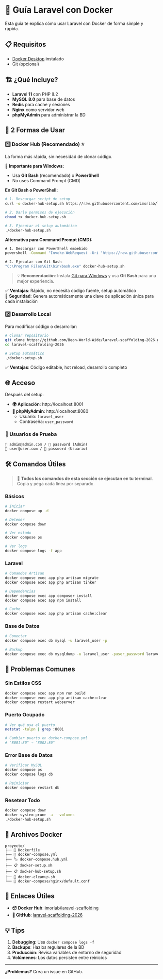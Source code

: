 # 🐳 Guía Laravel con Docker

Esta guía te explica cómo usar Laravel con Docker de forma simple y rápida.

## 📋 Requisitos

- [Docker Desktop](https://www.docker.com/products/docker-desktop/) instalado
- Git (opcional)

## 🏗️ ¿Qué Incluye?

- **Laravel 11** con PHP 8.2
- **MySQL 8.0** para base de datos
- **Redis** para cache y sesiones
- **Nginx** como servidor web
- **phpMyAdmin** para administrar la BD

## 🚀 2 Formas de Usar

### 1️⃣ Docker Hub (Recomendado) ⭐

La forma más rápida, sin necesidad de clonar código.

**📝 Importante para Windows:**
- Usa **Git Bash** (recomendado) o **PowerShell**
- No uses Command Prompt (CMD)

**En Git Bash o PowerShell:**

```bash
# 1. Descargar script de setup
curl -o docker-hub-setup.sh https://raw.githubusercontent.com/imorlab/laravel-scaffolding/main/docker-hub-setup.sh

# 2. Darle permisos de ejecución
chmod +x docker-hub-setup.sh

# 3. Ejecutar el setup automático
./docker-hub-setup.sh
```

**Alternativa para Command Prompt (CMD):**

```cmd
# 1. Descargar con PowerShell embebido
powershell -Command "Invoke-WebRequest -Uri 'https://raw.githubusercontent.com/imorlab/laravel-scaffolding/main/docker-hub-setup.sh' -OutFile 'docker-hub-setup.sh'"

# 2. Ejecutar con Git Bash
"C:\Program Files\Git\bin\bash.exe" docker-hub-setup.sh
```

> 💡 **Recomendación**: Instala [Git para Windows](https://git-scm.com/download/win) y usa **Git Bash** para una mejor experiencia.

✅ **Ventajas**: Rápido, no necesita código fuente, setup automático  
🔑 **Seguridad**: Genera automáticamente una clave de aplicación única para cada instalación

### 2️⃣ Desarrollo Local

Para modificar código o desarrollar:

```bash
# Clonar repositorio
git clone https://github.com/Beon-World-Wide/laravel-scaffolding-2026.git
cd laravel-scaffolding-2026

# Setup automático
./docker-setup.sh
```

✅ **Ventajas**: Código editable, hot reload, desarrollo completo

## 🌐 Acceso

Después del setup:

- **🌍 Aplicación**: http://localhost:8001
- **🔧 phpMyAdmin**: http://localhost:8080
  - Usuario: `laravel_user`
  - Contraseña: `user_password`

### 👤 Usuarios de Prueba

```
📧 admin@admin.com / 🔐 password (Admin)
📧 user@user.com / 🔐 password (Usuario)
```

## 🛠️ Comandos Útiles

> 📝 **Todos los comandos de esta sección se ejecutan en tu terminal**. Copia y pega cada línea por separado.

### Básicos

```bash
# Iniciar
docker compose up -d

# Detener
docker compose down

# Ver estado
docker compose ps

# Ver logs
docker compose logs -f app
```

### Laravel

```bash
# Comandos Artisan
docker compose exec app php artisan migrate
docker compose exec app php artisan tinker

# Dependencias
docker compose exec app composer install
docker compose exec app npm install

# Cache
docker compose exec app php artisan cache:clear
```

### Base de Datos

```bash
# Conectar
docker compose exec db mysql -u laravel_user -p

# Backup
docker compose exec db mysqldump -u laravel_user -puser_password laravel_scaffolding > backup.sql
```

## 🚨 Problemas Comunes

### Sin Estilos CSS

```bash
docker compose exec app npm run build
docker compose exec app php artisan cache:clear
docker compose restart webserver
```

### Puerto Ocupado

```bash
# Ver qué usa el puerto
netstat -tulpn | grep :8001

# Cambiar puerto en docker-compose.yml
# "8001:80" → "8002:80"
```

### Error Base de Datos

```bash
# Verificar MySQL
docker compose ps
docker compose logs db

# Reiniciar
docker compose restart db
```

### Resetear Todo

```bash
docker compose down
docker system prune -a --volumes
./docker-hub-setup.sh
```

## 📁 Archivos Docker

```
proyecto/
├── 🐳 Dockerfile
├── 🔧 docker-compose.yml
├── 🏷️ docker-compose.hub.yml
├── 📋 docker-setup.sh
├── 📋 docker-hub-setup.sh
├── 🧹 docker-cleanup.sh
└── 📂 docker-compose/nginx/default.conf
```

## 🎯 Enlaces Útiles

- **📦 Docker Hub**: [imorlab/laravel-scaffolding](https://hub.docker.com/r/imorlab/laravel-scaffolding)
- **🐙 GitHub**: [laravel-scaffolding-2026](https://github.com/Beon-World-Wide/laravel-scaffolding-2026)

## 💡 Tips

1. **Debugging**: Usa `docker compose logs -f`
2. **Backups**: Hazlos regulares de la BD
3. **Producción**: Revisa variables de entorno de seguridad
4. **Volúmenes**: Los datos persisten entre reinicios

---

**¿Problemas?** Crea un issue en GitHub.
